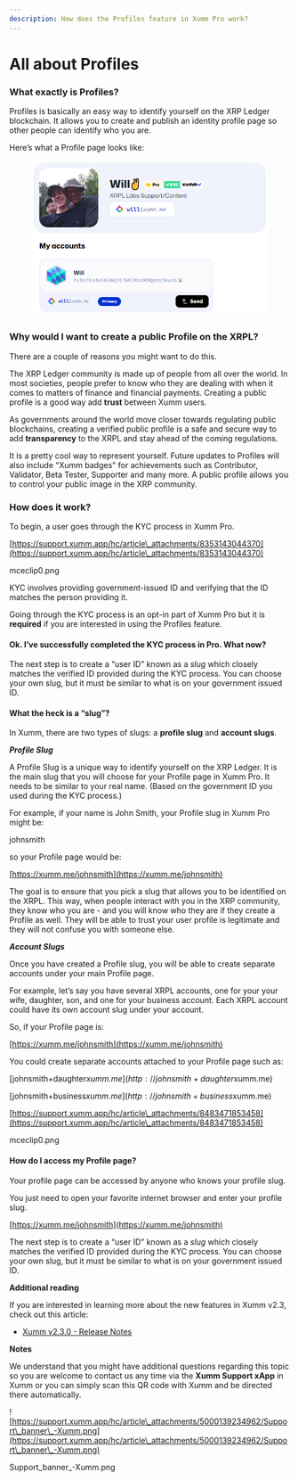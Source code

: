 ```yaml
---
description: How does the Profiles feature in Xumm Pro work?
---
```


# All about Profiles

### **What exactly is Profiles?**

Profiles is basically an easy way to identify yourself on the XRP Ledger blockchain. It allows you to create and publish an identity profile page so other people can identify who you are.&#x20;

Here’s what a Profile page looks like:

<figure><img src="../../../../.gitbook/assets/Profiles - Main page.png" alt=""><figcaption></figcaption></figure>

### **Why would I want to create a public Profile on the XRPL?**

There are a couple of reasons you might want to do this.

The XRP Ledger community is made up of people from all over the world. In most societies, people prefer to know who they are dealing with when it comes to matters of finance and financial payments. Creating a public profile is a good way add **trust** between Xumm users.

As governments around the world move closer towards regulating public blockchains, creating a verified public profile is a safe and secure way to add **transparency** to the XRPL and stay ahead of the coming regulations.

It is a pretty cool way to represent yourself. Future updates to Profiles will also include "Xumm badges" for achievements such as Contributor, Validator, Beta Tester, Supporter and many more. A public profile allows you to control your public image in the XRP community.

### **How does it work?**

To begin, a user goes through the KYC process in Xumm Pro.

[https://support.xumm.app/hc/article\_attachments/8353143044370](https://support.xumm.app/hc/article\_attachments/8353143044370)

mceclip0.png

KYC involves providing government-issued ID and verifying that the ID matches the person providing it.

Going through the KYC process is an opt-in part of Xumm Pro but it is **required** if you are interested in using the Profiles feature.

#### **Ok. I’ve successfully completed the KYC process in Pro. What now?**

The next step is to create a “user ID” known as a _slug_ which closely matches the verified ID provided during the KYC process. You can choose your own slug, but it must be similar to what is on your government issued ID.

#### **What the heck is a “slug”?**

In Xumm, there are two types of slugs: a **profile slug** and **account slugs**.

_**Profile Slug**_

A Profile Slug is a unique way to identify yourself on the XRP Ledger. It is the main slug that you will choose for your Profile page in Xumm Pro. It needs to be similar to your real name. (Based on the government ID you used during the KYC process.)

For example, if your name is John Smith, your Profile slug in Xumm Pro might be:

johnsmith

so your Profile page would be:

[https://xumm.me/johnsmith](https://xumm.me/johnsmith)

The goal is to ensure that you pick a slug that allows you to be identified on the XRPL. This way, when people interact with you in the XRP community, they know who you are - and you will know who they are if they create a Profile as well. They will be able to trust your user profile is legitimate and they will not confuse you with someone else.

_**Account Slugs**_

Once you have created a Profile slug, you will be able to create separate accounts under your main Profile page.

For example, let’s say you have several XRPL accounts, one for your your wife, daughter, son, and one for your business account. Each XRPL account could have its own account slug under your account.

So, if your Profile page is:

[https://xumm.me/johnsmith](https://xumm.me/johnsmith)

You could create separate accounts attached to your Profile page such as:

[johnsmith+daughter$xumm.me](http://johnsmith+daughter$xumm.me)

[johnsmith+business$xumm.me](http://johnsmith+business$xumm.me)

[https://support.xumm.app/hc/article\_attachments/8483471853458](https://support.xumm.app/hc/article\_attachments/8483471853458)

mceclip0.png

#### **How do I access my Profile page?**

Your profile page can be accessed by anyone who knows your profile slug.

You just need to open your favorite internet browser and enter your profile slug.

[https://xumm.me/johnsmith](https://xumm.me/johnsmith)

The next step is to create a “user ID” known as a _slug_ which closely matches the verified ID provided during the KYC process. You can choose your own slug, but it must be similar to what is on your government issued ID.

**Additional reading**

If you are interested in learning more about the new features in Xumm v2.3, check out this article:

* [Xumm v2.3.0 - Release Notes](https://support.xumm.app/hc/en-us/articles/5569334061330)

**Notes**

We understand that you might have additional questions regarding this topic so you are welcome to contact us any time via the **Xumm Support xApp** in Xumm or you can simply scan this QR code with Xumm and be directed there automatically.

![https://support.xumm.app/hc/article\_attachments/5000139234962/Support\_banner\_-Xumm.png](https://support.xumm.app/hc/article\_attachments/5000139234962/Support\_banner\_-Xumm.png)

Support\_banner\_-Xumm.png
